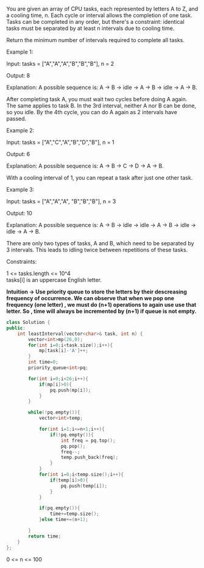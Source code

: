 You are given an array of CPU tasks, each represented by letters A to Z, and a cooling time, n. Each cycle or interval allows the completion of one task. Tasks can be completed in any order, but there's a constraint: identical tasks must be separated by at least n intervals due to cooling time.<br>

​Return the minimum number of intervals required to complete all tasks.<br>

 

Example 1:<br>

Input: tasks = ["A","A","A","B","B","B"], n = 2<br>

Output: 8<br>

Explanation: A possible sequence is: A -> B -> idle -> A -> B -> idle -> A -> B.<br>

After completing task A, you must wait two cycles before doing A again. The same applies to task B. In the 3rd interval, neither A nor B can be done, so you idle. By the 4th cycle, you can do A again as 2 intervals have passed.<br>

Example 2:<br>

Input: tasks = ["A","C","A","B","D","B"], n = 1<br>

Output: 6<br>

Explanation: A possible sequence is: A -> B -> C -> D -> A -> B.

With a cooling interval of 1, you can repeat a task after just one other task.<br>

Example 3:<br>

Input: tasks = ["A","A","A", "B","B","B"], n = 3<br>

Output: 10<br>

Explanation: A possible sequence is: A -> B -> idle -> idle -> A -> B -> idle -> idle -> A -> B.<br>

There are only two types of tasks, A and B, which need to be separated by 3 intervals. This leads to idling twice between repetitions of these tasks.<br>



 

Constraints:<br>

1 <= tasks.length <= 10^4<br>
tasks[i] is an uppercase English letter.<br>

__Intuition -> Use priority queue to store the letters by their descreasing frequency of occurrence. We can observe that when we pop one frequency (one letter) , we must do (n+1) operations to again use use that letter. So , time will always be  incremented by (n+1) if queue is not empty.__

```C++
class Solution {
public:
    int leastInterval(vector<char>& task, int n) {
        vector<int>mp(26,0);
        for(int i=0;i<task.size();i++){
            mp[task[i]-'A']++;
        }
        int time=0;
        priority_queue<int>pq;

        for(int i=0;i<26;i++){
            if(mp[i]>0){
                pq.push(mp[i]);
            }
        }

        while(!pq.empty()){
            vector<int>temp;

            for(int i=1;i<=n+1;i++){
                if(!pq.empty()){
                    int freq = pq.top();
                    pq.pop();
                    freq--;
                    temp.push_back(freq);
                }
            }
            for(int i=0;i<temp.size();i++){
                if(temp[i]>0){
                    pq.push(temp[i]);
                }
            }

            if(pq.empty()){
                time+=temp.size();
            }else time+=(n+1);

        }
        return time;
    }
};
```
0 <= n <= 100
